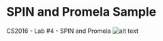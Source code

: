 # SPIN and Promela Sample
CS2016 - Lab #4 - SPIN and Promela
![alt text](https://raw.githubusercontent.com/CSIGildea/SPIN_and_Promela_Samples/master/promela.png?token=AYSfNWr9zfj3HTCVAtSyvaIECtLVLxdLks5ayh30wA%3D%3D "Lab Question")
